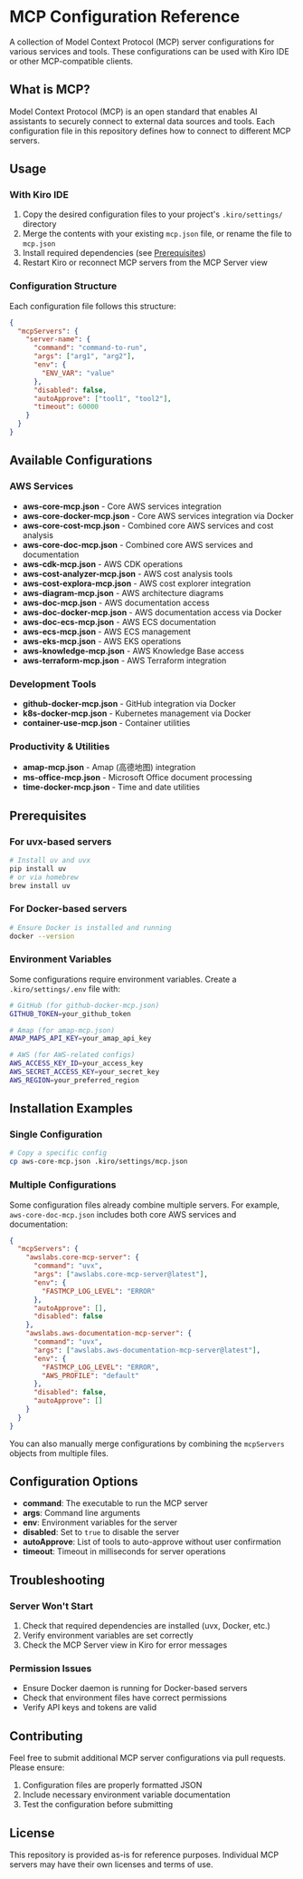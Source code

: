 # MCP Configuration Reference

A collection of Model Context Protocol (MCP) server configurations for various services and tools. These configurations can be used with Kiro IDE or other MCP-compatible clients.

## What is MCP?

Model Context Protocol (MCP) is an open standard that enables AI assistants to securely connect to external data sources and tools. Each configuration file in this repository defines how to connect to different MCP servers.

## Usage

### With Kiro IDE

1. Copy the desired configuration files to your project's `.kiro/settings/` directory
2. Merge the contents with your existing `mcp.json` file, or rename the file to `mcp.json`
3. Install required dependencies (see [Prerequisites](#prerequisites))
4. Restart Kiro or reconnect MCP servers from the MCP Server view

### Configuration Structure

Each configuration file follows this structure:

```json
{
  "mcpServers": {
    "server-name": {
      "command": "command-to-run",
      "args": ["arg1", "arg2"],
      "env": {
        "ENV_VAR": "value"
      },
      "disabled": false,
      "autoApprove": ["tool1", "tool2"],
      "timeout": 60000
    }
  }
}
```

## Available Configurations

### AWS Services

- **aws-core-mcp.json** - Core AWS services integration
- **aws-core-docker-mcp.json** - Core AWS services integration via Docker
- **aws-core-cost-mcp.json** - Combined core AWS services and cost analysis
- **aws-core-doc-mcp.json** - Combined core AWS services and documentation
- **aws-cdk-mcp.json** - AWS CDK operations
- **aws-cost-analyzer-mcp.json** - AWS cost analysis tools
- **aws-cost-explora-mcp.json** - AWS cost explorer integration
- **aws-diagram-mcp.json** - AWS architecture diagrams
- **aws-doc-mcp.json** - AWS documentation access
- **aws-doc-docker-mcp.json** - AWS documentation access via Docker
- **aws-doc-ecs-mcp.json** - AWS ECS documentation
- **aws-ecs-mcp.json** - AWS ECS management
- **aws-eks-mcp.json** - AWS EKS operations
- **aws-knowledge-mcp.json** - AWS Knowledge Base access
- **aws-terraform-mcp.json** - AWS Terraform integration

### Development Tools

- **github-docker-mcp.json** - GitHub integration via Docker
- **k8s-docker-mcp.json** - Kubernetes management via Docker
- **container-use-mcp.json** - Container utilities

### Productivity & Utilities

- **amap-mcp.json** - Amap (高德地图) integration
- **ms-office-mcp.json** - Microsoft Office document processing
- **time-docker-mcp.json** - Time and date utilities

## Prerequisites

### For uvx-based servers

```bash
# Install uv and uvx
pip install uv
# or via homebrew
brew install uv
```

### For Docker-based servers

```bash
# Ensure Docker is installed and running
docker --version
```

### Environment Variables

Some configurations require environment variables. Create a `.kiro/settings/.env` file with:

```bash
# GitHub (for github-docker-mcp.json)
GITHUB_TOKEN=your_github_token

# Amap (for amap-mcp.json)  
AMAP_MAPS_API_KEY=your_amap_api_key

# AWS (for AWS-related configs)
AWS_ACCESS_KEY_ID=your_access_key
AWS_SECRET_ACCESS_KEY=your_secret_key
AWS_REGION=your_preferred_region
```

## Installation Examples

### Single Configuration

```bash
# Copy a specific config
cp aws-core-mcp.json .kiro/settings/mcp.json
```

### Multiple Configurations

Some configuration files already combine multiple servers. For example, `aws-core-doc-mcp.json` includes both core AWS services and documentation:

```json
{
  "mcpServers": {
    "awslabs.core-mcp-server": {
      "command": "uvx",
      "args": ["awslabs.core-mcp-server@latest"],
      "env": {
        "FASTMCP_LOG_LEVEL": "ERROR"
      },
      "autoApprove": [],
      "disabled": false
    },
    "awslabs.aws-documentation-mcp-server": {
      "command": "uvx",
      "args": ["awslabs.aws-documentation-mcp-server@latest"],
      "env": {
        "FASTMCP_LOG_LEVEL": "ERROR",
        "AWS_PROFILE": "default"
      },
      "disabled": false,
      "autoApprove": []
    }
  }
}
```

You can also manually merge configurations by combining the `mcpServers` objects from multiple files.

## Configuration Options

- **command**: The executable to run the MCP server
- **args**: Command line arguments
- **env**: Environment variables for the server
- **disabled**: Set to `true` to disable the server
- **autoApprove**: List of tools to auto-approve without user confirmation
- **timeout**: Timeout in milliseconds for server operations

## Troubleshooting

### Server Won't Start

1. Check that required dependencies are installed (uvx, Docker, etc.)
2. Verify environment variables are set correctly
3. Check the MCP Server view in Kiro for error messages

### Permission Issues

- Ensure Docker daemon is running for Docker-based servers
- Check that environment files have correct permissions
- Verify API keys and tokens are valid

## Contributing

Feel free to submit additional MCP server configurations via pull requests. Please ensure:

1. Configuration files are properly formatted JSON
2. Include necessary environment variable documentation
3. Test the configuration before submitting

## License

This repository is provided as-is for reference purposes. Individual MCP servers may have their own licenses and terms of use.
